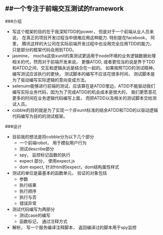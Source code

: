 ##一个专注于前端交互测试的framework
----

###介绍  
   
* 写这个框架的目的在于我深知TDD的power， 但是对于一个前端从业人员来说， 在真正的项目开发过程当中很难应用这种能力. 
特别是在facebook， 阿里， 腾讯这样的大公司在实际前端开发过程中也没用完全应用TDD的能力， 只是部分的框架代码会用到TDD。 
* jasmine， mocha这些xunit的类测试更适用于node环境的业务逻辑数据处理相关的代，然而对于前端开发来说， 更像ATDD,  或者更恰当的说是界于TDD和ATDD之间，交互和逻辑永远是结合在一起的。 如果按照TDD的测试精神， 编写测试应该执行的更快， 
测试脚本的编写不应该花很多时间， 测试脚本是为了驱动编写实际逻辑的意向变成方法。 
* selenuim能够进行前端的测试，应该算在是ATDD里边，ATDD不能驱动我们编写实际业务代码，因为为了完成ATDD的机会成本是很大的， 
我们更愿意花更多的时间在业务逻辑代码编写上面， 而把ATDD以及相关的测试脚本交给测试人员。  
* cobble的目的就是为了实现一个非xunit标准的结余ATDD和TDD的以驱动逻辑代码编写为目的的测试框架。  


###设计 

* 目前我的想法是将cobble分为以下几个部分  
	- 一个前端robot， 用于模拟用户行为  
    - 测试describe部分  
    - spy， 监控标记函数的执行
    - expect 部分， 使用expect.js
    - dom expect, 针对html的expect，dom结构属性样式
* 测试的单位是最基本的函数单元， 验证的对象包括
	- 参数
	- 执行结果
	- 执行顺序
	- 执行与否
	- 错误异常   
* 测试代码编写为两部分  
	- 测试case的编写  
	- 函数标记， 通过注释方式  
* 解析， 写一个服务编译注释脚本， 返回编译过的脚本用于spy监控  
    